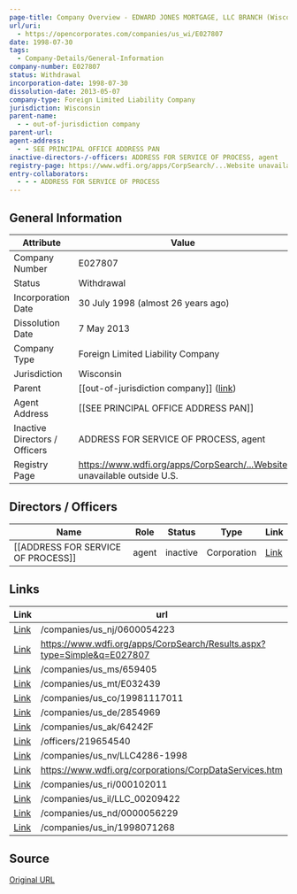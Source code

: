 ```yaml
---
page-title: Company Overview - EDWARD JONES MORTGAGE, LLC BRANCH (Wisconsin - E027807)
url/uri:
  - https://opencorporates.com/companies/us_wi/E027807
date: 1998-07-30
tags:
  - Company-Details/General-Information
company-number: E027807
status: Withdrawal
incorporation-date: 1998-07-30
dissolution-date: 2013-05-07
company-type: Foreign Limited Liability Company
jurisdiction: Wisconsin
parent-name:
  - - out-of-jurisdiction company
parent-url: 
agent-address:
  - - SEE PRINCIPAL OFFICE ADDRESS PAN
inactive-directors-/-officers: ADDRESS FOR SERVICE OF PROCESS, agent
registry-page: https://www.wdfi.org/apps/CorpSearch/...Website unavailable outside U.S.
entry-collaborators:
  - - - ADDRESS FOR SERVICE OF PROCESS
---
```


## General Information
| Attribute          | Value                                       |
|--------------------|---------------------------------------------|
| Company Number     | E027807                                     |
| Status             | Withdrawal                                  |
| Incorporation Date | 30 July 1998 (almost 26 years ago)          |
| Dissolution Date   | 7 May 2013                                  |
| Company Type       | Foreign Limited Liability Company           |
| Jurisdiction       | Wisconsin                                   |
| Parent             | [[out-of-jurisdiction company]] ([link]())  |
| Agent Address      | [[SEE PRINCIPAL OFFICE ADDRESS PAN]]        |
| Inactive Directors / Officers | ADDRESS FOR SERVICE OF PROCESS, agent       |
| Registry Page      | https://www.wdfi.org/apps/CorpSearch/...Website unavailable outside U.S. |

## Directors / Officers
| Name                 | Role            | Status     | Type        | Link |
|----------------------|-----------------|------------|-------------|------|
| [[ADDRESS FOR SERVICE OF PROCESS]] | agent           | inactive   | Corporation | [Link](https://opencorporates.com/officers/219654540) |

## Links
| Link   | url                            
|--------|--------------------------------|
| [Link](/companies/us_nj/0600054223) |/companies/us_nj/0600054223   |
| [Link](https://www.wdfi.org/apps/CorpSearch/Results.aspx?type=Simple&q=E027807) |https://www.wdfi.org/apps/CorpSearch/Results.aspx?type=Simple&q=E027807|
| [Link](/companies/us_ms/659405) |/companies/us_ms/659405       |
| [Link](/companies/us_mt/E032439) |/companies/us_mt/E032439      |
| [Link](/companies/us_co/19981117011) |/companies/us_co/19981117011  |
| [Link](/companies/us_de/2854969) |/companies/us_de/2854969      |
| [Link](/companies/us_ak/64242F) |/companies/us_ak/64242F       |
| [Link](/officers/219654540) |/officers/219654540           |
| [Link](/companies/us_nv/LLC4286-1998) |/companies/us_nv/LLC4286-1998 |
| [Link](https://www.wdfi.org/corporations/CorpDataServices.htm) |https://www.wdfi.org/corporations/CorpDataServices.htm|
| [Link](/companies/us_ri/000102011) |/companies/us_ri/000102011    |
| [Link](/companies/us_il/LLC_00209422) |/companies/us_il/LLC_00209422 |
| [Link](/companies/us_nd/0000056229) |/companies/us_nd/0000056229   |
| [Link](/companies/us_in/1998071268) |/companies/us_in/1998071268   |

## Source
[Original URL](https://opencorporates.com/companies/us_wi/E027807)
